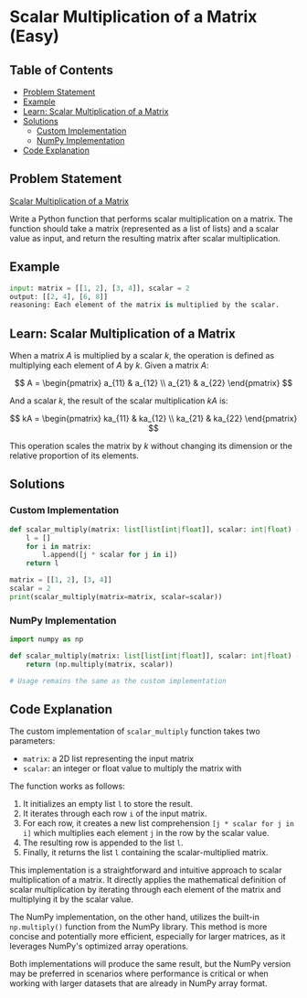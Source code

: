 # Scalar Multiplication of a Matrix (Easy)

## Table of Contents

- [Problem Statement](#problem-statement)
- [Example](#example)
- [Learn: Scalar Multiplication of a Matrix](#learn-scalar-multiplication-of-a-matrix)
- [Solutions](#solutions)
  - [Custom Implementation](#custom-implementation)
  - [NumPy Implementation](#numpy-implementation)
- [Code Explanation](#code-explanation)

## Problem Statement

[Scalar Multiplication of a Matrix](https://www.deep-ml.com/problem/Scalar%20Multiplication%20of%20a%20Matrix)

Write a Python function that performs scalar multiplication on a matrix. The function should take a matrix (represented as a list of lists) and a scalar value as input, and return the resulting matrix after scalar multiplication.

## Example

```python
input: matrix = [[1, 2], [3, 4]], scalar = 2
output: [[2, 4], [6, 8]]
reasoning: Each element of the matrix is multiplied by the scalar.
```

## Learn: Scalar Multiplication of a Matrix

When a matrix $A$ is multiplied by a scalar $k$, the operation is defined as multiplying each element of $A$ by $k$. Given a matrix $A$:

$$
A = \begin{pmatrix} 
a_{11} & a_{12} \\ 
a_{21} & a_{22} 
\end{pmatrix}
$$

And a scalar $k$, the result of the scalar multiplication $kA$ is:

$$
kA = \begin{pmatrix} 
ka_{11} & ka_{12} \\ 
ka_{21} & ka_{22} 
\end{pmatrix}
$$

This operation scales the matrix by $k$ without changing its dimension or the relative proportion of its elements.

## Solutions

### Custom Implementation

```python
def scalar_multiply(matrix: list[list[int|float]], scalar: int|float) -> list[list[int|float]]:
    l = []
    for i in matrix:
        l.append([j * scalar for j in i])
    return l

matrix = [[1, 2], [3, 4]]
scalar = 2
print(scalar_multiply(matrix=matrix, scalar=scalar))
```

### NumPy Implementation

```python
import numpy as np

def scalar_multiply(matrix: list[list[int|float]], scalar: int|float) -> list[list[int|float]]:
    return (np.multiply(matrix, scalar))

# Usage remains the same as the custom implementation
```

## Code Explanation

The custom implementation of `scalar_multiply` function takes two parameters:

- `matrix`: a 2D list representing the input matrix
- `scalar`: an integer or float value to multiply the matrix with

The function works as follows:

1. It initializes an empty list `l` to store the result.
2. It iterates through each row `i` of the input matrix.
3. For each row, it creates a new list comprehension `[j * scalar for j in i]` which multiplies each element `j` in the row by the scalar value.
4. The resulting row is appended to the list `l`.
5. Finally, it returns the list `l` containing the scalar-multiplied matrix.

This implementation is a straightforward and intuitive approach to scalar multiplication of a matrix. It directly applies the mathematical definition of scalar multiplication by iterating through each element of the matrix and multiplying it by the scalar value.

The NumPy implementation, on the other hand, utilizes the built-in `np.multiply()` function from the NumPy library. This method is more concise and potentially more efficient, especially for larger matrices, as it leverages NumPy's optimized array operations.

Both implementations will produce the same result, but the NumPy version may be preferred in scenarios where performance is critical or when working with larger datasets that are already in NumPy array format.

